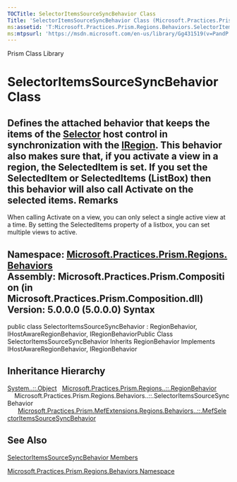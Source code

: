 ```yaml
---
TOCTitle: SelectorItemsSourceSyncBehavior Class
Title: 'SelectorItemsSourceSyncBehavior Class (Microsoft.Practices.Prism.Regions.Behaviors)'
ms:assetid: 'T:Microsoft.Practices.Prism.Regions.Behaviors.SelectorItemsSourceSyncBehavior'
ms:mtpsurl: 'https://msdn.microsoft.com/en-us/library/Gg431519(v=PandP.50)'
---
```


Prism Class Library

SelectorItemsSourceSyncBehavior Class
=====================================

Defines the attached behavior that keeps the items of the [Selector](http://msdn2.microsoft.com/en-us/library/ms595227) host control in synchronization with the [IRegion](https://msdn.microsoft.com/t:microsoft.practices.prism.regions.iregion). This behavior also makes sure that, if you activate a view in a region, the SelectedItem is set. If you set the SelectedItem or SelectedItems (ListBox) then this behavior will also call Activate on the selected items.
Remarks
-------

<span id="remarksToggle"></span> When calling Activate on a view, you can only select a single active view at a time. By setting the SelectedItems property of a listbox, you can set multiple views to active.

**Namespace:** [Microsoft.Practices.Prism.Regions.Behaviors](https://msdn.microsoft.com/n:microsoft.practices.prism.regions.behaviors)
**Assembly:** Microsoft.Practices.Prism.Composition (in Microsoft.Practices.Prism.Composition.dll) Version: 5.0.0.0 (5.0.0.0)
Syntax
------

<span id="syntaxToggle"></span>public class SelectorItemsSourceSyncBehavior : RegionBehavior, IHostAwareRegionBehavior, IRegionBehaviorPublic Class SelectorItemsSourceSyncBehavior Inherits RegionBehavior Implements IHostAwareRegionBehavior, IRegionBehavior

Inheritance Hierarchy
---------------------

<span id="familyToggle"></span>[System..::.Object](http://msdn2.microsoft.com/en-us/library/e5kfa45b)
  [Microsoft.Practices.Prism.Regions..::.RegionBehavior](https://msdn.microsoft.com/t:microsoft.practices.prism.regions.regionbehavior)
    Microsoft.Practices.Prism.Regions.Behaviors..::.SelectorItemsSourceSyncBehavior
      [Microsoft.Practices.Prism.MefExtensions.Regions.Behaviors..::.MefSelectorItemsSourceSyncBehavior](https://msdn.microsoft.com/t:microsoft.practices.prism.mefextensions.regions.behaviors.mefselectoritemssourcesyncbehavior)

See Also
--------

<span id="seeAlsoToggle"></span>
[SelectorItemsSourceSyncBehavior Members](https://msdn.microsoft.com/allmembers.t:microsoft.practices.prism.regions.behaviors.selectoritemssourcesyncbehavior)

[Microsoft.Practices.Prism.Regions.Behaviors Namespace](https://msdn.microsoft.com/n:microsoft.practices.prism.regions.behaviors)
